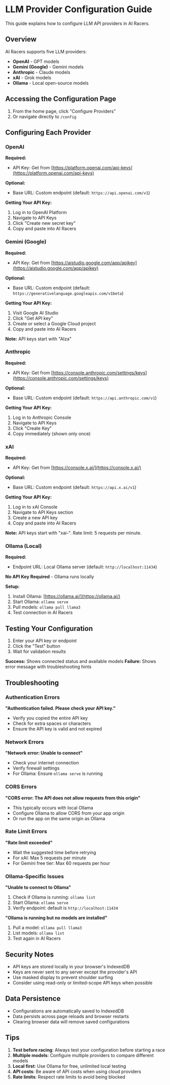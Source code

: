 # LLM Provider Configuration Guide

This guide explains how to configure LLM API providers in AI Racers.

## Overview

AI Racers supports five LLM providers:
- **OpenAI** - GPT models
- **Gemini (Google)** - Gemini models
- **Anthropic** - Claude models
- **xAI** - Grok models
- **Ollama** - Local open-source models

## Accessing the Configuration Page

1. From the home page, click "Configure Providers"
2. Or navigate directly to `/config`

## Configuring Each Provider

### OpenAI

**Required:**
- API Key: Get from [https://platform.openai.com/api-keys](https://platform.openai.com/api-keys)

**Optional:**
- Base URL: Custom endpoint (default: `https://api.openai.com/v1`)

**Getting Your API Key:**
1. Log in to OpenAI Platform
2. Navigate to API Keys
3. Click "Create new secret key"
4. Copy and paste into AI Racers

### Gemini (Google)

**Required:**
- API Key: Get from [https://aistudio.google.com/app/apikey](https://aistudio.google.com/app/apikey)

**Optional:**
- Base URL: Custom endpoint (default: `https://generativelanguage.googleapis.com/v1beta`)

**Getting Your API Key:**
1. Visit Google AI Studio
2. Click "Get API key"
3. Create or select a Google Cloud project
4. Copy and paste into AI Racers

**Note:** API keys start with "AIza"

### Anthropic

**Required:**
- API Key: Get from [https://console.anthropic.com/settings/keys](https://console.anthropic.com/settings/keys)

**Optional:**
- Base URL: Custom endpoint (default: `https://api.anthropic.com/v1`)

**Getting Your API Key:**
1. Log in to Anthropic Console
2. Navigate to API Keys
3. Click "Create Key"
4. Copy immediately (shown only once)

### xAI

**Required:**
- API Key: Get from [https://console.x.ai/](https://console.x.ai/)

**Optional:**
- Base URL: Custom endpoint (default: `https://api.x.ai/v1`)

**Getting Your API Key:**
1. Log in to xAI Console
2. Navigate to API Keys section
3. Create a new API key
4. Copy and paste into AI Racers

**Note:** API keys start with "xai-". Rate limit: 5 requests per minute.

### Ollama (Local)

**Required:**
- Endpoint URL: Local Ollama server (default: `http://localhost:11434`)

**No API Key Required** - Ollama runs locally

**Setup:**
1. Install Ollama: [https://ollama.ai/](https://ollama.ai/)
2. Start Ollama: `ollama serve`
3. Pull models: `ollama pull llama3`
4. Test connection in AI Racers

## Testing Your Configuration

1. Enter your API key or endpoint
2. Click the "Test" button
3. Wait for validation results

**Success:** Shows connected status and available models
**Failure:** Shows error message with troubleshooting hints

## Troubleshooting

### Authentication Errors

**"Authentication failed. Please check your API key."**
- Verify you copied the entire API key
- Check for extra spaces or characters
- Ensure the API key is valid and not expired

### Network Errors

**"Network error: Unable to connect"**
- Check your internet connection
- Verify firewall settings
- For Ollama: Ensure `ollama serve` is running

### CORS Errors

**"CORS error: The API does not allow requests from this origin"**
- This typically occurs with local Ollama
- Configure Ollama to allow CORS from your app origin
- Or run the app on the same origin as Ollama

### Rate Limit Errors

**"Rate limit exceeded"**
- Wait the suggested time before retrying
- For xAI: Max 5 requests per minute
- For Gemini free tier: Max 60 requests per hour

### Ollama-Specific Issues

**"Unable to connect to Ollama"**
1. Check if Ollama is running: `ollama list`
2. Start Ollama: `ollama serve`
3. Verify endpoint: default is `http://localhost:11434`

**"Ollama is running but no models are installed"**
1. Pull a model: `ollama pull llama3`
2. List models: `ollama list`
3. Test again in AI Racers

## Security Notes

- API keys are stored locally in your browser's IndexedDB
- Keys are never sent to any server except the provider's API
- Use masked display to prevent shoulder surfing
- Consider using read-only or limited-scope API keys when possible

## Data Persistence

- Configurations are automatically saved to IndexedDB
- Data persists across page reloads and browser restarts
- Clearing browser data will remove saved configurations

## Tips

1. **Test before racing**: Always test your configuration before starting a race
2. **Multiple models**: Configure multiple providers to compare different models
3. **Local first**: Use Ollama for free, unlimited local testing
4. **API costs**: Be aware of API costs when using cloud providers
5. **Rate limits**: Respect rate limits to avoid being blocked
